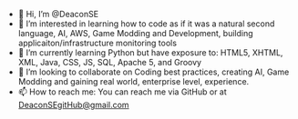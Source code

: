 - 👋 Hi, I’m @DeaconSE
- 👀 I’m interested in learning how to code as if it was a natural second language, AI, AWS, Game Modding and Development, building applicaiton/infrastructure monitoring tools
- 🌱 I’m currently learning Python but have exposure to:  HTML5, XHTML, XML, Java, CSS, JS, SQL, Apache 5, and Groovy
- 💞️ I’m looking to collaborate on Coding best practices, creating AI, Game Modding and gaining real world, enterprise level, experience.
- 📫 How to reach me:  You can reach me via GitHub or at DeaconSEgitHub@gmail.com

<!---
DeaconSE/DeaconSE is a ✨ special ✨ repository because its `README.md` (this file) appears on your GitHub profile.
You can click the Preview link to take a look at your changes.
--->
